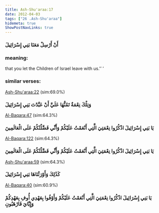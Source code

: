 ```yaml
---
title: Ash-Shu'araa:17
date: 2012-04-03
tags: ["26 .Ash-Shu'araa"]
hidemeta: true 
ShowPostNavLinks: true 
---
```

### أَنْ أَرْسِلْ مَعَنَا بَنِي إِسْرَائِيلَ
### meaning: 
that you let the Children of Israel leave with us.’’ ’
### similar verses: 

[Ash-Shu'araa:22](/26/22) (sim:69.0%)

### وَتِلْكَ نِعْمَةٌ تَمُنُّهَا عَلَيَّ أَنْ عَبَّدْتَ بَنِي إِسْرَائِيلَ

[Al-Baqara:47](/2/47) (sim:64.3%)

### يَا بَنِي إِسْرَائِيلَ اذْكُرُوا نِعْمَتِيَ الَّتِي أَنْعَمْتُ عَلَيْكُمْ وَأَنِّي فَضَّلْتُكُمْ عَلَى الْعَالَمِينَ

[Al-Baqara:122](/2/122) (sim:64.3%)

### يَا بَنِي إِسْرَائِيلَ اذْكُرُوا نِعْمَتِيَ الَّتِي أَنْعَمْتُ عَلَيْكُمْ وَأَنِّي فَضَّلْتُكُمْ عَلَى الْعَالَمِينَ

[Ash-Shu'araa:59](/26/59) (sim:64.3%)

### كَذَٰلِكَ وَأَوْرَثْنَاهَا بَنِي إِسْرَائِيلَ

[Al-Baqara:40](/2/40) (sim:60.9%)

### يَا بَنِي إِسْرَائِيلَ اذْكُرُوا نِعْمَتِيَ الَّتِي أَنْعَمْتُ عَلَيْكُمْ وَأَوْفُوا بِعَهْدِي أُوفِ بِعَهْدِكُمْ وَإِيَّايَ فَارْهَبُونِ

